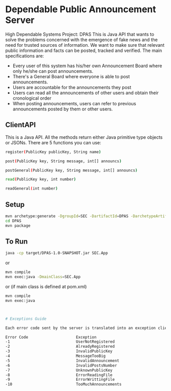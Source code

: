 # Dependable Public Announcement Server
High Dependable Systems Project: DPAS
This is Java API that wants to solve the problems concerned with the emergence of fake news and the need for trusted sources of information. We want to make sure that relevant public information and facts can be posted, tracked and verified.
	The main specifications are:
- Every user of this system has his/her own Announcement Board where only he/she can post announcements.
- There's a General Board where everyone is able to post announcements.
- Users are accountable for the announcements they post
- Users can read all the announcements of other users and obtain their cronological order
- When posting announcements, users can refer to previous announcements posted by them or other users.

## ClientAPI
This is a Java API. All the methods return either Java primitive type objects or JSONs.
There are 5 functions you can use:
```bash
register(PublicKey publicKey, String name)
```
```bash
post(PublicKey key, String message, int[] announcs)
```
```bash
postGeneral(PublicKey key, String message, int[] announcs)
```
```bash
read(PublicKey key, int number)
```
```bash
readGeneral(int number)
```

## Setup

```bash
mvn archetype:generate -DgroupId=SEC -DartifactId=DPAS -DarchetypeArtifactId=maven-archetype-quickstart -DarchetypeVersion=1.4 -DinteractiveMode=false
cd DPAS
mvn package
```

## To Run
```bash
java -cp target/DPAS-1.0-SNAPSHOT.jar SEC.App
```
or
```bash
mvn compile
mvn exec:java -DmainClass=SEC.App
```
or (if main class is defined at pom.xml)
```bash
mvn compile
mvn exec:java 



# Exceptions Guide

Each error code sent by the server is translated into an exception client side.

Error Code                     Exception
-1                             UserNotRegistered
-2                             AlreadyRegistered
-3                             InvalidPublicKey
-4                             MessageTooBig
-5                             InvalidAnnouncement
-6                             InvalidPostsNumber
-7                             UnknownPublicKey
-8                             ErrorReadingFile
-9                             ErrorWrittingFile
-10                            TooMuchAnnouncements
```
